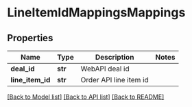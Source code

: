 # LineItemIdMappingsMappings

## Properties
Name | Type | Description | Notes
------------ | ------------- | ------------- | -------------
**deal_id** | **str** | WebAPI deal id | 
**line_item_id** | **str** | Order API line item id | 

[[Back to Model list]](../README.md#documentation-for-models) [[Back to API list]](../README.md#documentation-for-api-endpoints) [[Back to README]](../README.md)



